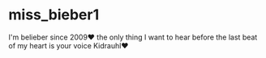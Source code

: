 # miss_bieber1
I'm belieber since 2009❤️ the only thing I want to hear before the last beat of my heart is your voice Kidrauhl❤️
